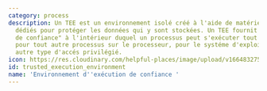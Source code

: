 ```yaml
---
category: process
description: Un TEE est un environnement isolé créé à l'aide de matériel et de logiciels
  dédiés pour protéger les données qui y sont stockées. Un TEE fournit un "environnement
  de confiance" à l'intérieur duquel un processus peut s'exécuter tout en étant invisible
  pour tout autre processus sur le processeur, pour le systéme d'exploitation ou tout
  autre type d'accés privilégié.
icon: https://res.cloudinary.com/helpful-places/image/upload/v1664832754/dtpr-icons/process/encrypted_oedzbb.svg
id: trusted_execution_environment
name: 'Environnement d''exécution de confiance '
---
```


